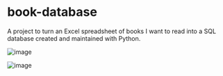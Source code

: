 # book-database
A project to turn an Excel spreadsheet of books I want to read into a SQL database created and maintained with Python. 

![image](https://user-images.githubusercontent.com/31493506/184990260-c7c82f93-5fed-48d6-86a6-2e75a26ad640.png)

![image](https://user-images.githubusercontent.com/31493506/184990300-b13ad481-f073-4417-a57e-400d6aca5246.png)
